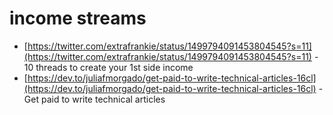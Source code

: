 # income streams

- [https://twitter.com/extrafrankie/status/1499794091453804545?s=11](https://twitter.com/extrafrankie/status/1499794091453804545?s=11) - 10 threads to create your 1st side income
- [https://dev.to/juliafmorgado/get-paid-to-write-technical-articles-16cl](https://dev.to/juliafmorgado/get-paid-to-write-technical-articles-16cl) - Get paid to write technical articles
